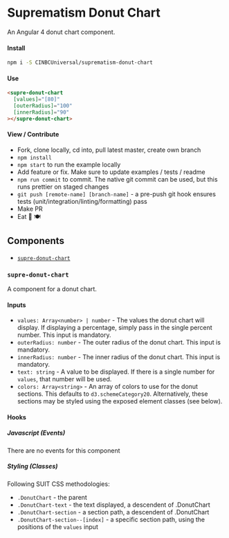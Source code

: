# Suprematism Donut Chart

An Angular 4 donut chart component.

#### Install
```bash
npm i -S CINBCUniversal/suprematism-donut-chart
```

#### Use
```html
<supre-donut-chart
  [values]="[80]"
  [outerRadius]="100"
  [innerRadius]="90"
></supre-donut-chart>
```

#### View / Contribute
- Fork, clone locally, cd into, pull latest master, create own branch
- `npm install`
- `npm start` to run the example locally
- Add feature or fix. Make sure to update examples / tests / readme
- `npm run commit` to commit. The native git commit can be used, but this runs prettier on staged changes
- `git push [remote-name] [branch-name]` - a pre-push git hook ensures tests (unit/integration/linting/formatting) pass
- Make PR
- Eat :doughnut: :plate_with_cutlery:


## Components
- [`supre-donut-chart`](#supre-donut-chart)

### <a id="supre-donut-chart"></a> `supre-donut-chart`
A component for a donut chart.

#### Inputs
- `values: Array<number> | number` - The values the donut chart will display. If displaying a percentage, simply pass in the single percent number. This input is mandatory.
- `outerRadius: number` - The outer radius of the donut chart. This input is mandatory.
- `innerRadius: number` - The inner radius of the donut chart. This input is mandatory.
- `text: string` - A value to be displayed. If there is a single number for `values`, that number will be used.
- `colors: Array<string>` - An array of colors to use for the donut sections. This defaults to `d3.schemeCategory20`. Alternatively, these sections may be styled using the exposed element classes (see below).

#### Hooks

##### Javascript (Events)
There are no events for this component

##### Styling (Classes)
Following SUIT CSS methodologies:
- `.DonutChart` - the parent
- `.DonutChart-text` - the text displayed, a descendent of .DonutChart
- `.DonutChart-section` - a section path, a descendent of .DonutChart
- `.DonutChart-section--[index]` - a specific section path, using the positions of the `values` input
